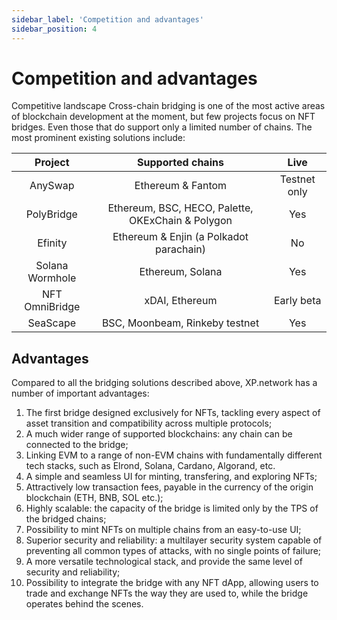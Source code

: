 ```yaml
---
sidebar_label: 'Competition and advantages'
sidebar_position: 4
---
```


# Competition and advantages

Competitive landscape
Cross-chain bridging is one of the most active areas of blockchain development at the moment, but few projects focus on NFT bridges. Even those that do support only a limited number of chains. The most prominent existing solutions include:

| Project| Supported chains	| Live |
| :-------------: |:-------------:| :-----:|
|AnySwap	| Ethereum & Fantom	| Testnet only|
PolyBridge |	Ethereum, BSC, HECO, Palette, OKExChain & Polygon |	Yes
Efinity	| Ethereum & Enjin (a Polkadot parachain) |	No
Solana Wormhole |	Ethereum, Solana |	Yes
NFT OmniBridge |	xDAI, Ethereum |	Early beta
SeaScape	| BSC, Moonbeam, Rinkeby testnet |	Yes


## Advantages

Compared to all the bridging solutions described above, XP.network has a number of important advantages:

1) The first bridge designed exclusively for NFTs, tackling every aspect of asset transition and compatibility across multiple protocols;<br/>
2) A much wider range of supported blockchains: any chain can be connected to the bridge;<br/>
3) Linking EVM to a range of non-EVM chains with fundamentally different tech stacks, such as Elrond, Solana, Cardano, Algorand, etc.<br/>
4) A simple and seamless UI for minting, transfering, and exploring NFTs;<br/>
5) Attractively low transaction fees, payable in the currency of the origin blockchain (ETH, BNB, SOL etc.);<br/>
6) Highly scalable: the capacity of the bridge is limited only by the TPS of the bridged chains;<br/>
7) Possibility to mint NFTs on multiple chains from an easy-to-use UI;<br/>
8) Superior security and reliability: a multilayer security system capable of preventing all common types of attacks, with no single points of failure;<br/>
9) A more versatile technological stack, and provide the same level of security and reliability;<br/>
10) Possibility to integrate the bridge with any NFT dApp, allowing users to trade and exchange NFTs the way they are used to, while the bridge operates behind the scenes.<br/>